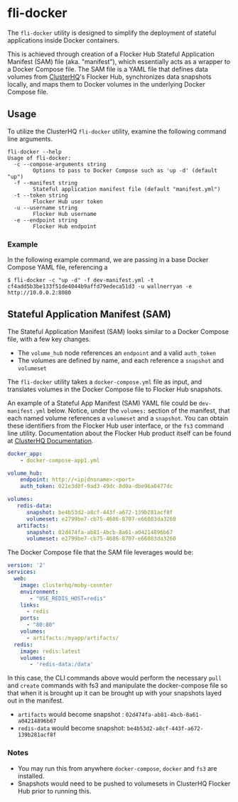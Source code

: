 # fli-docker

The `fli-docker` utility is designed to simplify the deployment of stateful applications inside Docker containers.

This is achieved through creation of a Flocker Hub Stateful Application Manifest (SAM) file (aka. "manifest"), which essentially acts as a wrapper to a Docker Compose file.
The SAM file is a YAML file that defines data volumes from [ClusterHQ](https://clusterhq.com)'s Flocker Hub,
synchronizes data snapshots locally, and maps them to Docker volumes in the underlying Docker Compose file.

## Usage

To utilize the ClusterHQ `fli-docker` utility, examine the following command line arguments.

```
fli-docker --help
Usage of fli-docker:
  -c --compose-arguments string
    	Options to pass to Docker Compose such as 'up -d' (default "up")
  -f --manifest string
    	Stateful application manifest file (default "manifest.yml")
  -t --token string
    	Flocker Hub user token
  -u --username string
    	Flocker Hub username
  -e --endpoint string
    	Flocker Hub endpoint
```

### Example

In the following example command, we are passing in a base Docker Compose YAML file, referencing a 

```
$ fli-docker -c "up -d" -f dev-manifest.yml -t cf4add5b3be133f51de4044b9affd79edeca51d3 -u wallnerryan -e http://10.0.0.2:8080
```

## Stateful Application Manifest (SAM)

The Stateful Application Manifest (SAM) looks similar to a Docker Compose file, with a few key changes.

- The `volume_hub` node references an `endpoint` and a valid `auth_token`
- The volumes are defined by name, and each reference a `snapshot` and `volumeset`

The `fli-docker` utility takes a `docker-compose.yml` file as input, and translates
volumes in the Docker Compose file to Flocker Hub snapshots.

An example of a Stateful App Manifest (SAM) YAML file could be `dev-manifest.yml` below. Notice, under the `volumes:` section of the 
manifest, that each named volume references a `volumeset` and a `snapshot`.
You can obtain these identifiers from the Flocker Hub user interface, or the `fs3` command line utility.
Documentation about the Flocker Hub product itself can be found at [ClusterHQ Documentation](https://clusterhq.com).

```yaml
docker_app:
    - docker-compose-app1.yml

volume_hub:
    endpoint: http://<ip|dnsname>:<port>
    auth_token: 021e3d0f-9ad3-49dc-8d0a-dbe96a0477dc

volumes:
   redis-data:
      snapshot: be4b53d2-a8cf-443f-a672-139b281acf8f
      volumeset: e2799be7-cb75-4686-8707-e66083da3260
   artifacts:
      snapshot: 02d474fa-ab81-4bcb-8a61-a04214896b67
      volumeset: e2799be7-cb75-4686-8707-e66083da3260
```

The Docker Compose file that the SAM file leverages would be:

```yaml
version: '2'
services:
  web:
    image: clusterhq/moby-counter
    environment:
       - "USE_REDIS_HOST=redis"
    links:
      - redis
    ports:
      - "80:80"
    volumes:
      - artifacts:/myapp/artifacts/
  redis:
    image: redis:latest
    volumes:
       - 'redis-data:/data'
```

In this case, the CLI commands above would perform the necessary `pull` and `create`
commands with fs3 and manipulate the docker-compose file so that when it is brought up
it can be brought up with your snapshots layed out in the manifest.

- `artifacts` would become snapshot : `02d474fa-ab81-4bcb-8a61-a04214896b67`
- `redis-data` would become snapshot: `be4b53d2-a8cf-443f-a672-139b281acf8f`

### Notes

- You may run this from anywhere `docker-compose`, `docker` and `fs3` are installed.
- Snapshots would need to be pushed to volumesets in ClusterHQ Flocker Hub prior to running this.
